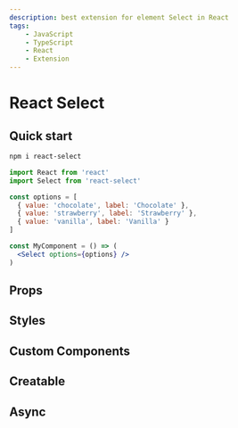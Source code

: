 ```yaml
---
description: best extension for element Select in React
tags:
    - JavaScript
    - TypeScript
    - React
    - Extension
---
```


# React Select

## Quick start

```bash
npm i react-select
```

```jsx
import React from 'react'
import Select from 'react-select'

const options = [
  { value: 'chocolate', label: 'Chocolate' },
  { value: 'strawberry', label: 'Strawberry' },
  { value: 'vanilla', label: 'Vanilla' }
]

const MyComponent = () => (
  <Select options={options} />
)
```

## Props

## Styles

## Custom Components

## Creatable

## Async
